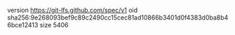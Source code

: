 version https://git-lfs.github.com/spec/v1
oid sha256:9e268093bef9c89c2490cc15cec81ad10866b3401d0f4383d0ba8b46bce12413
size 5406
